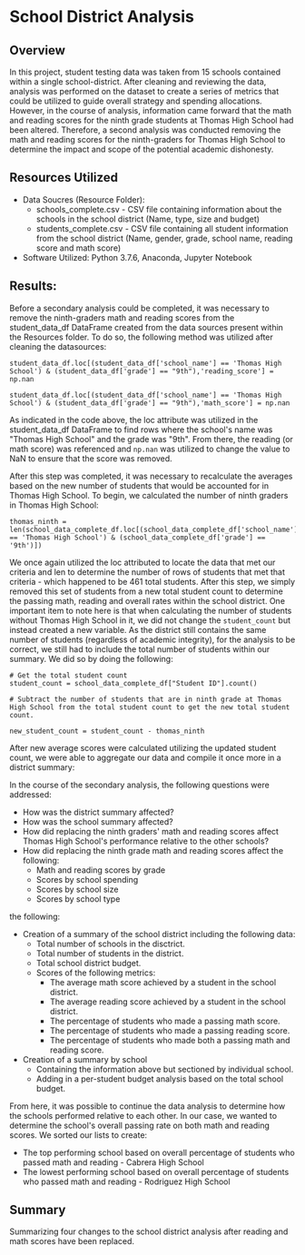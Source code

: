 # School District Analysis

## Overview 

In this project, student testing data was taken from 15 schools contained within a single school-district. After cleaning and reviewing the data, analysis was performed on the dataset to create a series of metrics that could be utilized to guide overall strategy and spending allocations. However, in the course of analysis, information came forward that the math and reading scores for the ninth grade students at Thomas High School had been altered. Therefore, a second analysis was conducted removing the math and reading scores for the ninth-graders for Thomas High School to determine the impact and scope of the potential academic dishonesty. 

## Resources  Utilized

* Data Soucres (Resource Folder):
    * schools_complete.csv - CSV file containing information about the schools in the school district (Name, type, size and budget)
    * students_complete.csv - CSV file containing all student information from the school district (Name, gender, grade, school name, reading score and math score)
* Software Utilized: Python 3.7.6, Anaconda, Jupyter Notebook

## Results:

Before a secondary analysis could be completed, it was necessary to remove the ninth-graders math and reading scores from the student_data_df DataFrame created from the data sources present within the Resources folder. To do so, the following method was utilized after cleaning the datasources:
```
student_data_df.loc[(student_data_df['school_name'] == 'Thomas High School') & (student_data_df['grade'] == "9th"),'reading_score'] = np.nan
    
student_data_df.loc[(student_data_df['school_name'] == 'Thomas High School') & (student_data_df['grade'] == "9th"),'math_score'] = np.nan
```
As indicated in the code above, the loc attribute was utilized in the student_data_df DataFrame to find rows where the school's name was "Thomas High School" and the grade was "9th". From there, the reading (or math score) was referenced and ```np.nan``` was utilized to change the value to NaN to ensure that the score was removed. 

After this step was completed, it was necessary to recalculate the averages based on the new number of students that would be accounted for in Thomas High School. To begin, we calculated the number of ninth graders in Thomas High School:

```
thomas_ninth = len(school_data_complete_df.loc[(school_data_complete_df['school_name'] == 'Thomas High School') & (school_data_complete_df['grade'] == '9th')])

```
We once again utilized the loc attributed to locate the data that met our criteria and len to determine the number of rows of students that met that criteria - which happened to be 461 total students. After this step, we simply removed this set of students from a new total student count to determine the passing math, reading and overall rates within the school district. One important item to note here is that when calculating the number of students without Thomas High School in it, we did not change the ```student_count``` but instead created a new variable. As the district still contains the same number of students (regardless of academic integrity), for the analysis to be correct, we still had to include the total number of students within our summary. We did so by doing the following:

```
# Get the total student count 
student_count = school_data_complete_df["Student ID"].count()

# Subtract the number of students that are in ninth grade at Thomas High School from the total student count to get the new total student count.

new_student_count = student_count - thomas_ninth
```
After new average scores were calculated utilizing the updated student count, we were able to aggregate our data and compile it once more in a district summary:



In the course of the secondary analysis, the following questions were addressed:

* How was the district summary affected?
* How was the school summary affected?
* How did replacing the ninth graders' math and reading scores affect Thomas High School's performance relative to the other schools?
* How did replacing the ninth grade math and reading scores affect the following:
    * Math and reading scores by grade
    * Scores by school spending
    * Scores by school size
    * Scores by school type







the following:
* Creation of a summary of the school district including the following data:
    * Total number of schools in the disctrict.
    * Total number of students in the district.
    * Total school district budget.
    * Scores of the following metrics:
        * The average math score achieved by a student in the school district.
        * The average reading score achieved by a student in the school district.
        * The percentage of students who made a passing math score.
        * The percentage of students who made a passing reading score. 
        * The percentage of students who made both a passing math and reading score. 
* Creation of a summary by school 
    * Containing the information above but sectioned by individual school.
    * Adding in a per-student budget analysis based on the total school budget.

From here, it was possible to continue the data analysis to determine how the schools performed relative to each other. In our case, we wanted to determine the school's overall passing rate on both math and reading scores. We sorted our lists to create:

* The top performing school based on overall percentage of students who passed math and reading - Cabrera High School
* The lowest performing school based on overall percentage of students who passed math and reading - Rodriguez High School



## Summary
Summarizing four changes to the school district analysis after reading and math scores have been replaced.

